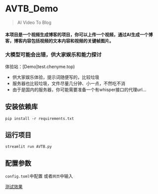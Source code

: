 # AVTB_Demo
> AI Video To Blog

#### 本项目是一个视频生成博客的项目，你可以上传一个视频，通过AI生成一个博客，博客内容包括视频的文本内容和视频的关键帧图片。

### 大模型可能会出错，供大家娱乐和能力探讨

体验站：[Demo]test.chenyme.top)

- 供大家娱乐体验，提示词随便写的，比较垃圾
- 服务器也比较垃圾，文件尽量几分钟、小一点，不然吃不消
- 由于是国内的服务器，你可能需要准备一个有whisper接口的代理url...

## 安装依赖库

```
pip install -r requirements.txt
```

## 运行项目

```
streamlit run AVTB.py
```

## 配置参数
`config.toml`中配置
或者`网页`中输入

[测试效果](https://github.com/Chenyme/Chenyme_AVTB_Demo/blob/main/output/test/output.md)
